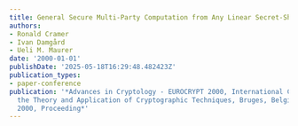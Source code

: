 ```yaml
---
title: General Secure Multi-Party Computation from Any Linear Secret-Sharing Scheme
authors:
- Ronald Cramer
- Ivan Damgård
- Ueli M. Maurer
date: '2000-01-01'
publishDate: '2025-05-18T16:29:48.482423Z'
publication_types:
- paper-conference
publication: '*Advances in Cryptology - EUROCRYPT 2000, International Conference on
  the Theory and Application of Cryptographic Techniques, Bruges, Belgium, May 14-18,
  2000, Proceeding*'
---
```

